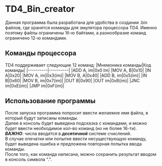 # TD4_Bin_creator
Данная программа была разработана для удобства в создании .bin файлов, где хранятся команды для эмулятора процессора TD4. Именно поэтому файлы ограничены 1б-ю байтами, а разнообразие команд ограничено 12-ю командами.
## Команды процессора
TD4 поддерживает следующие 12 команд:
|Мнемоника команды|Код команды|
|----------|----------|
|ADD A, im|0x0 Im|
|MOV A, B|0x10|
|IN  A|0x20|
|MOV A, im|0x3(im)|
|MOV B, A|0x40|
|ADD B, im|0x5(im)|
|IN  B|0x60|
|MOV B, im|0x7(im)|
|OUT B|0x90|
|OUT im|0xB(im)|
|JNC im|0xE(im)|
|JMP im|0xF(im)|

## Использование программы
После запуска программа попросит ввести желаемое имя файла, в который будут записаны команды.  
Далее в консоль будет выведена подсказка с командами, и можно будет ввести необходимое кол-во команд (но не более 16-ти).  
***ВАЖНО***: числа вводятся в ***десятичной*** системе счислений.  
В случае опечатки или попытке ввести несуществующую команду, будет выведена ошибка и предложена повторная попытка ввода команды.  
После того, как команда написана, можно сохранить результат вводом в консоль символа ".".
